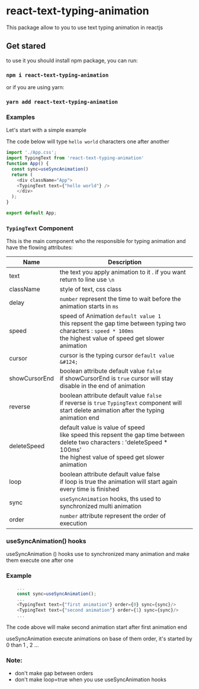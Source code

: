 # react-text-typing-animation

This package allow to you to use text typing animation in reactjs

## Get stared

to use it you should install npm package, you can run:

### `npm i react-text-typing-animation`

or if you are using yarn:
### `yarn add react-text-typing-animation`

### Examples
Let's start with a simple example

The code below will type `hello world`  characters one after another

```js
import './App.css';
import TypingText from 'react-text-typing-animation'
function App() {
  const sync=useSyncAnimation()
  return (
    <div className="App">
    <TypingText text={"hello world"} />
    </div>
  );
}

export default App;

```
### `TypingText` Component
 This is the main component who the responsible for typing animation 
and have the flowing attributes:

 | Name          | Description                                                                                                                                                                         |
|---------------|-------------------------------------------------------------------------------------------------------------------------------------------------------------------------------------|
 | text          | the text you apply animation to it . if you want return to line use `\n`                                                                                                            |
| className     | style of text, css class                                                                                                                                                            |
| delay         | `number` represent the time to wait before the animation starts in `ms`                                                                                                             |
 | speed         | speed of Animation `default value 1` <br/>this repsent the gap time between typing two characters : `speed * 100ms`<br/>the highest value of speed get slower animation             |
 | cursor        | cursor is the typing cursor `default value &#124;`                                                                                                                                  |                                                                                                                             |
 | showCursorEnd | boolean attribute default value `false`<br/> if showCursorEnd is `true` cursor will stay disable in the end of animation                                                            |
| reverse       | boolean attribute default value `false`<br/> if reverse is `true` `TypingText` component will start delete animation after the typing animation end                                 |
| deleteSpeed   | default value is value of speed<br/>like speed this repsent the gap time between delete two characters : 'deleteSpeed * 100ms' <br/>the highest value of speed get slower animation |
| loop          | boolean attribute default value false <br/> if loop is true the animation will start again every time is finished                                                                   |
| sync          | `useSyncAnimation` hooks, ths used to synchronized multi animation                                                                                                                  |
| order         | `number` attribute represent the order of execution                                                                                                                                 |

### useSyncAnimation() hooks

 useSyncAnimation () hooks use to synchronized many animation and make them execute one after one
 
### Example 
```js
    ...
    const sync=useSyncAnimation();
    ...
    <TypingText text={"first animation"} order={0} sync={sync}/>
    <TypingText text={"second animation"} order={1} sync={sync}/>
    ...
```

The code above will make second animation start after first animation end

useSyncAnimation execute animations on base of them  order, it's started by 0 than 1 , 2 ...

### Note:
   
- don't make gap between orders
- don't make loop=true when you use useSyncAnimation hooks



